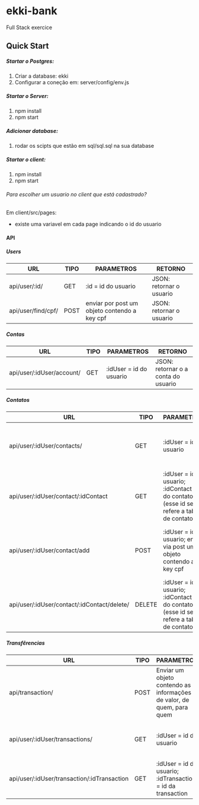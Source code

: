 # ekki-bank
Full Stack exercice


## Quick Start

##### Startar o Postgres:
1. Criar a database: ekki
2. Configurar a coneção em: server/config/env.js

##### Startar o Server:
1. npm install
2. npm start

##### Adicionar database:
1. rodar os scipts que estão em sql/sql.sql na sua database

##### Startar o client:
1. npm install
2. npm start

###### Para escolher um usuario no client que está cadastrado?
Em client/src/pages:
- existe uma variavel em cada page indicando o id do usuario


#### API

##### Users

URL  | TIPO | PARAMETROS | RETORNO |
------------- | ------------- | ------------- | ------------- |
api/user/:id/ | GET | :id = id do usuario | JSON: retornar o usuario
api/user/find/cpf/ | POST | enviar por post um objeto contendo a key cpf | JSON: retornar o usuario

##### Contas
URL  | TIPO | PARAMETROS | RETORNO |
------------- | ------------- | ------------- | ------------- |
api/user/:idUser/account/ | GET | :idUser = id do usuario | JSON: retornar o a conta do usuario


##### Contatos
URL  | TIPO | PARAMETROS | RETORNO |
------------- | ------------- | ------------- | ------------- |
api/user/:idUser/contacts/ | GET | :idUser = id do usuario | JSON: retorna todo os contatos do usuario
api/user/:idUser/contact/:idContact | GET | :idUser = id do usuario; :idContact = id do contato (esse id se refere a tabela de contatos)  | JSON: retorna todo o contato requerido
api/user/:idUser/contact/add | POST | :idUser = id do usuario; enviar via post um objeto contendo a key cpf  | JSON: retorna uma message e o status da requisição
api/user/:idUser/contact/:idContact/delete/ | DELETE | :idUser = id do usuario; :idContact = id do contato (esse id se refere a tabela de contatos)  | JSON: retorna uma message e o status da requisição

##### Transfêrencias
URL  | TIPO | PARAMETROS | RETORNO |
------------- | ------------- | ------------- | ------------- |
api/transaction/ | POST | Enviar um objeto contendo as informações de valor, de quem, para quem | JSON: retorna uma message e o status da requisição
api/user/:idUser/transactions/ | GET | :idUser = id do usuario | JSON: retorna todas as transferencias daquele usuario
api/user/:idUser/transaction/:idTransaction | GET | :idUser = id do usuario; :idTransaction = id da transaction | JSON: retorna uma transferencia


